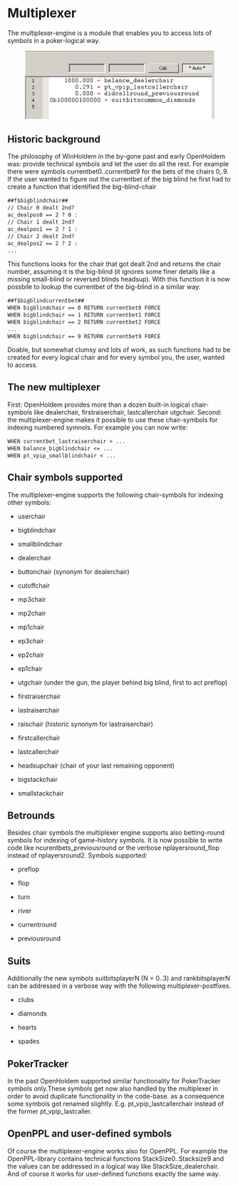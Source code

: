 # Multiplexer

The multiplexer-engine is a module that enables you to access lots of
symbols in a poker-logical way.

<figure>
<img src="images/openholdem/symbols/multiplexer.jpg" />
</figure>

## Historic background

The philosophy of WinHoldem in the by-gone past and early OpenHoldem
was: provide technical symbols and let the user do all the rest. For
example there were symbols currentbet0..currentbet9 for the bets of the
chairs 0,.9. If the user wanted to figure out the currentbet of the big
blind he first had to create a function that identified the
big-blind-chair

    ##f$bigblindchair##
    // Chair 0 dealt 2nd?
    ac_dealpos0 == 2 ? 0 :
    // Chair 1 dealt 2nd?
    ac_dealpos1 == 2 ? 1 :
    // Chair 2 dealt 2nd?
    ac_dealpos2 == 2 ? 2 :
    ...

This functions looks for the chair that got dealt 2nd and returns the
chair number, assuming it is the big-blind (it ignores some finer
details like a missing small-blind or reversed blinds headsup). With
this function it is now possbile to lookup the currentbet of the
big-blind in a similar way:

    ##f$bigblindcurrentbet##
    WHEN bigblindchair == 0 RETURN currentbet0 FORCE
    WHEN bigblindchair == 1 RETURN currentbet1 FORCE
    WHEN bigblindchair == 2 RETURN currentbet2 FORCE
    ...
    WHEN bigblindchair == 9 RETURN currentbet9 FORCE

Doable, but somewhat clumsy and lots of work, as such functions had to
be created for every logical chair and for every symbol you, the user,
wanted to access.

## The new multiplexer

First: OpenHoldem provides more than a dozen built-in logical
chair-symbols like dealerchair, firstraiserchair, lastcallerchair
utgchair. Second: the multiplexer-engine makes it possible to use these
chair-symbols for indexing numbered symnols. For example you can now
write:

    WHEN currentbet_lastraiserchair > ...
    WHEN balance_bigblindchair <= ...
    WHEN pt_vpip_smallblindchair < ...

## Chair symbols supported

The multiplexer-engine supports the following chair-symbols for indexing
other symbols:

- userchair

- bigblindchair

- smallblindchair

- dealerchair

- buttonchair (synonym for dealerchair)

- cutoffchair

- mp3chair

- mp2chair

- mp1chair

- ep3chair

- ep2chair

- ep1chair

- utgchair (under the gun, the player behind big blind, first to act
  preflop)

- firstraiserchair

- lastraiserchair

- raischair (historic synonym for lastraiserchair)

- firstcallerchair

- lastcallerchair

- headsupchair (chair of your last remaining opponent)

- bigstackchair

- smallstackchair

## Betrounds

Besides chair symbols the multiplexer engine supports also betting-round
symbols for indexing of game-history symbols. It is now possible to
write code like ncurentbets_previousround or the verbose
nplayersround_flop instead of nplayersround2. Symbols supported:

- preflop

- flop

- turn

- river

- currentround

- previousround

## Suits

Additionally the new symbols suitbitsplayerN (N = 0..3) and
rankbitsplayerN can be addressed in a verbose way with the following
multiplexer-postfixes.

- clubs

- diamonds

- hearts

- spades

## PokerTracker

In the past OpenHoldem supported similar functionality for PokerTracker
symbols only.These symbols get now also handled by the multiplexer in
order to avoid duplicate functionality in the code-base. as a
consequence some symbols got renamed slightly. E.g.
pt_vpip_lastcallerchair instead of the former pt_vpip_lastcaller.

## OpenPPL and user-defined symbols

Of course the multiplexer-engine works also for OpenPPL. For example the
OpenPPL-library contains technical functions StackSize0..Stacksize9 and
the values can be addressed in a logical way like StackSize_dealerchair.
And of course it works for user-defined functions exactly the same way.
